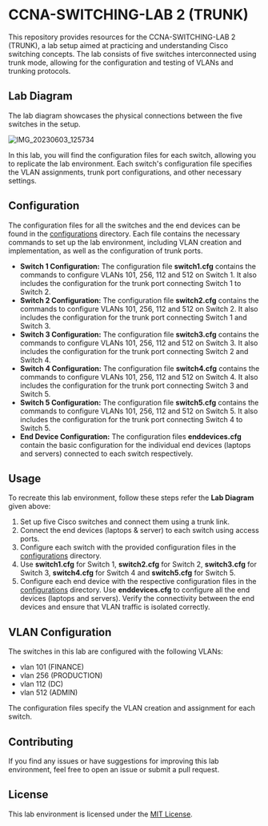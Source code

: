 # CCNA-SWITCHING-LAB 2 (TRUNK)
This repository provides resources for the CCNA-SWITCHING-LAB 2 (TRUNK), a lab setup aimed at practicing and understanding Cisco switching concepts. The lab consists of five switches interconnected using trunk mode, allowing for the configuration and testing of VLANs and trunking protocols.
## Lab Diagram
The lab diagram showcases the physical connections between the five switches in the setup.

![IMG_20230603_125734](https://github.com/ashishsjaiswal/CCNA-Switching/assets/75754028/b3b805c5-f10b-4877-a97f-a4e2783f75b4)

In this lab, you will find the configuration files for each switch, allowing you to replicate the lab environment. Each switch's configuration file specifies the VLAN assignments, trunk port configurations, and other necessary settings.

## Configuration
The configuration files for all the switches and the end devices can be found in the [configurations](https://github.com/ashishsjaiswal/CCNA-Switching/tree/08babd9a9238abf77f8753b0a97aecc41742cab9/CCNA-SWITCHING-LAB%202%20%20(TRUNK)/configurations) directory. Each file contains the necessary commands to set up the lab environment, including VLAN creation and implementation, as well as the configuration of trunk ports.

- **Switch 1 Configuration:** The configuration file **switch1.cfg** contains the commands to configure VLANs 101, 256, 112 and 512 on Switch 1. It also includes the configuration for the trunk port connecting Switch 1 to Switch 2.
- **Switch 2 Configuration:** The configuration file **switch2.cfg** contains the commands to configure VLANs 101, 256, 112 and 512 on Switch 2. It also includes the configuration for the trunk port connecting Switch 1 and Switch 3.
- **Switch 3 Configuration:** The configuration file **switch3.cfg** contains the commands to configure VLANs 101, 256, 112 and 512 on Switch 3. It also includes the configuration for the trunk port connecting Switch 2 and Switch 4.
- **Switch 4 Configuration:** The configuration file **switch4.cfg** contains the commands to configure VLANs 101, 256, 112 and 512 on Switch 4. It also includes the configuration for the trunk port connecting Switch 3 and Switch 5.
- **Switch 5 Configuration:** The configuration file **switch5.cfg** contains the commands to configure VLANs 101, 256, 112 and 512 on Switch 5. It also includes the configuration for the trunk port connecting Switch 4 to Switch 5.
- **End Device Configuration:** The configuration files **enddevices.cfg** contain the basic configuration for the individual end devices (laptops and servers) connected to each switch respectively.

## Usage
To recreate this lab environment, follow these steps refer the **Lab Diagram** given above:
1. Set up five Cisco switches and connect them using a trunk link.
2. Connect the end devices (laptops & server) to each switch using access ports.
3. Configure each switch with the provided configuration files in the [configurations](https://github.com/ashishsjaiswal/CCNA-Switching/tree/08babd9a9238abf77f8753b0a97aecc41742cab9/CCNA-SWITCHING-LAB%202%20%20(TRUNK)/configurations) directory.
4. Use **switch1.cfg** for Switch 1, **switch2.cfg** for Switch 2, **switch3.cfg** for Switch 3, **switch4.cfg** for Switch 4 and **switch5.cfg** for Switch 5.
5. Configure each end device with the respective configuration files in the [configurations](https://github.com/ashishsjaiswal/CCNA-Switching/tree/08babd9a9238abf77f8753b0a97aecc41742cab9/CCNA-SWITCHING-LAB%202%20%20(TRUNK)/configurations) directory. Use **enddevices.cfg** to configure all the end devices (laptops and servers). Verify the connectivity between the end devices and ensure that VLAN traffic is isolated correctly.

## VLAN Configuration
The switches in this lab are configured with the following VLANs:
- vlan 101 (FINANCE)
- vlan 256 (PRODUCTION)
- vlan 112 (DC)
- vlan 512 (ADMIN)

The configuration files specify the VLAN creation and assignment for each switch.

<!--- ## Troubleshooting -->

<!--- If you encounter any issues while setting up or running the lab, refer to the troubleshooting directory. It contains common problems and their possible solutions. -->

## Contributing
If you find any issues or have suggestions for improving this lab environment, feel free to open an issue or submit a pull request.

## License
This lab environment is licensed under the [MIT License](https://github.com/ashishsjaiswal/CCNA-Switching/blob/00ddc3eca4f2c1c0442ba43d91cabefb51a138cd/LICENSE).

